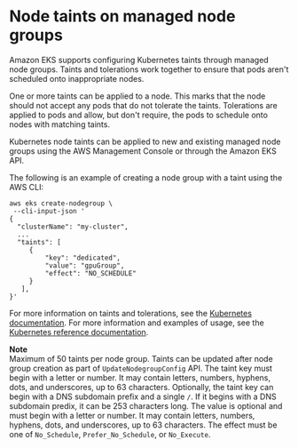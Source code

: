 # Node taints on managed node groups<a name="node-taints-managed-node-groups"></a>

Amazon EKS supports configuring Kubernetes taints through managed node groups\. Taints and tolerations work together to ensure that pods aren't scheduled onto inappropriate nodes\.

One or more taints can be applied to a node\. This marks that the node should not accept any pods that do not tolerate the taints\. Tolerations are applied to pods and allow, but don't require, the pods to schedule onto nodes with matching taints\.

Kubernetes node taints can be applied to new and existing managed node groups using the AWS Management Console or through the Amazon EKS API\.

The following is an example of creating a node group with a taint using the AWS CLI:

```
aws eks create-nodegroup \
 --cli-input-json '
{
  "clusterName": "my-cluster",
  ...
  "taints": [
     {
         "key": "dedicated",
         "value": "gpuGroup",
         "effect": "NO_SCHEDULE"
     }
   ],
}'
```

For more information on taints and tolerations, see the [Kubernetes documentation](https://kubernetes.io/docs/concepts/scheduling-eviction/taint-and-toleration/)\. For more information and examples of usage, see the [Kubernetes reference documentation](https://kubernetes.io/docs/reference/generated/kubectl/kubectl-commands#taint)\.

**Note**  
Maximum of 50 taints per node group\.
Taints can be updated after node group creation as part of `UpdateNodegroupConfig` API\.
The taint key must begin with a letter or number\. It may contain letters, numbers, hyphens, dots, and underscores, up to 63 characters\.
Optionally, the taint key can begin with a DNS subdomain prefix and a single `/`\. If it begins with a DNS subdomain predix, it can be 253 characters long\.
The value is optional and must begin with a letter or number\. It may contain letters, numbers, hyphens, dots, and underscores, up to 63 characters\.
The effect must be one of `No_Schedule`, `Prefer_No_Schedule`, or `No_Execute`\.